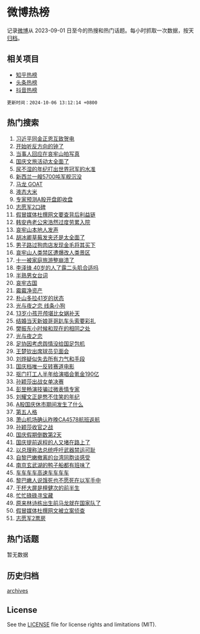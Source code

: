 # 微博热榜

记录[微博](https://www.weibo.com)从 2023-09-01 日至今的热搜和热门话题。每小时抓取一次数据，按天[归档](archives)。

## 相关项目

- [知乎热榜](https://github.com/hotarchive/zhihu)
- [头条热榜](https://github.com/hotarchive/toutiao)
- [抖音热榜](https://github.com/hotarchive/douyin)


`更新时间：2024-10-06 13:12:14 +0800`

## 热门搜索

1. [习近平同金正恩互致贺电](https://m.weibo.cn/search?containerid=100103type%3D1%26t%3D10%26q%3D%23%E4%B9%A0%E8%BF%91%E5%B9%B3%E5%90%8C%E9%87%91%E6%AD%A3%E6%81%A9%E4%BA%92%E8%87%B4%E8%B4%BA%E7%94%B5%23&stream_entry_id=51&isnewpage=1&extparam=seat%3D1%26c_type%3D51%26pos%3D0%26cate%3D10103%26stream_entry_id%3D51%26q%3D%2523%25E4%25B9%25A0%25E8%25BF%2591%25E5%25B9%25B3%25E5%2590%258C%25E9%2587%2591%25E6%25AD%25A3%25E6%2581%25A9%25E4%25BA%2592%25E8%2587%25B4%25E8%25B4%25BA%25E7%2594%25B5%2523%26filter_type%3Drealtimehot%26dgr%3D0%26display_time%3D1728191533%26pre_seqid%3D17281915331910114965959)
1. [开始听反方向的钟了](https://m.weibo.cn/search?containerid=100103type%3D1%26t%3D10%26q%3D%23%E5%BC%80%E5%A7%8B%E5%90%AC%E5%8F%8D%E6%96%B9%E5%90%91%E7%9A%84%E9%92%9F%E4%BA%86%23&stream_entry_id=31&isnewpage=1&extparam=seat%3D1%26c_type%3D31%26lcate%3D5001%26cate%3D5001%26q%3D%2523%25E5%25BC%2580%25E5%25A7%258B%25E5%2590%25AC%25E5%258F%258D%25E6%2596%25B9%25E5%2590%2591%25E7%259A%2584%25E9%2592%259F%25E4%25BA%2586%2523%26dgr%3D0%26realpos%3D1%26stream_entry_id%3D31%26flag%3D1%26band_rank%3D1%26filter_type%3Drealtimehot%26pos%3D0%26display_time%3D1728191533%26pre_seqid%3D17281915331910114965959)
1. [当事人回应在哀牢山拍写真](https://m.weibo.cn/search?containerid=100103type%3D1%26t%3D10%26q%3D%23%E5%BD%93%E4%BA%8B%E4%BA%BA%E5%9B%9E%E5%BA%94%E5%9C%A8%E5%93%80%E7%89%A2%E5%B1%B1%E6%8B%8D%E5%86%99%E7%9C%9F%23&stream_entry_id=31&isnewpage=1&extparam=seat%3D1%26c_type%3D31%26lcate%3D5001%26cate%3D5001%26q%3D%2523%25E5%25BD%2593%25E4%25BA%258B%25E4%25BA%25BA%25E5%259B%259E%25E5%25BA%2594%25E5%259C%25A8%25E5%2593%2580%25E7%2589%25A2%25E5%25B1%25B1%25E6%258B%258D%25E5%2586%2599%25E7%259C%259F%2523%26dgr%3D0%26realpos%3D2%26stream_entry_id%3D31%26flag%3D1%26band_rank%3D2%26filter_type%3Drealtimehot%26pos%3D1%26display_time%3D1728191533%26pre_seqid%3D17281915331910114965959)
1. [国庆文旅活动太全面了](https://m.weibo.cn/search?containerid=100103type%3D1%26t%3D10%26q%3D%23%E5%9B%BD%E5%BA%86%E6%96%87%E6%97%85%E6%B4%BB%E5%8A%A8%E5%A4%AA%E5%85%A8%E9%9D%A2%E4%BA%86%23&stream_entry_id=31&isnewpage=1&extparam=seat%3D1%26c_type%3D31%26lcate%3D5001%26cate%3D5001%26q%3D%2523%25E5%259B%25BD%25E5%25BA%2586%25E6%2596%2587%25E6%2597%2585%25E6%25B4%25BB%25E5%258A%25A8%25E5%25A4%25AA%25E5%2585%25A8%25E9%259D%25A2%25E4%25BA%2586%2523%26dgr%3D0%26realpos%3D3%26stream_entry_id%3D31%26flag%3D1%26band_rank%3D3%26filter_type%3Drealtimehot%26pos%3D2%26display_time%3D1728191533%26pre_seqid%3D17281915331910114965959)
1. [尿不湿的年纪打出世界冠军的水准](https://m.weibo.cn/search?containerid=100103type%3D1%26t%3D10%26q%3D%23%E5%B0%BF%E4%B8%8D%E6%B9%BF%E7%9A%84%E5%B9%B4%E7%BA%AA%E6%89%93%E5%87%BA%E4%B8%96%E7%95%8C%E5%86%A0%E5%86%9B%E7%9A%84%E6%B0%B4%E5%87%86%23&stream_entry_id=31&isnewpage=1&extparam=seat%3D1%26c_type%3D31%26lcate%3D5001%26cate%3D5001%26q%3D%2523%25E5%25B0%25BF%25E4%25B8%258D%25E6%25B9%25BF%25E7%259A%2584%25E5%25B9%25B4%25E7%25BA%25AA%25E6%2589%2593%25E5%2587%25BA%25E4%25B8%2596%25E7%2595%258C%25E5%2586%25A0%25E5%2586%259B%25E7%259A%2584%25E6%25B0%25B4%25E5%2587%2586%2523%26dgr%3D0%26realpos%3D4%26stream_entry_id%3D31%26flag%3D1%26band_rank%3D4%26filter_type%3Drealtimehot%26pos%3D3%26display_time%3D1728191533%26pre_seqid%3D17281915331910114965959)
1. [新西兰一艘5700吨军舰沉没](https://m.weibo.cn/search?containerid=100103type%3D1%26t%3D10%26q%3D%23%E6%96%B0%E8%A5%BF%E5%85%B0%E4%B8%80%E8%89%985700%E5%90%A8%E5%86%9B%E8%88%B0%E6%B2%89%E6%B2%A1%23&stream_entry_id=31&isnewpage=1&extparam=seat%3D1%26c_type%3D31%26lcate%3D5001%26cate%3D5001%26q%3D%2523%25E6%2596%25B0%25E8%25A5%25BF%25E5%2585%25B0%25E4%25B8%2580%25E8%2589%25985700%25E5%2590%25A8%25E5%2586%259B%25E8%2588%25B0%25E6%25B2%2589%25E6%25B2%25A1%2523%26dgr%3D0%26realpos%3D5%26stream_entry_id%3D31%26flag%3D2%26band_rank%3D5%26filter_type%3Drealtimehot%26pos%3D4%26display_time%3D1728191533%26pre_seqid%3D17281915331910114965959)
1. [马龙 GOAT](https://m.weibo.cn/search?containerid=100103type%3D1%26t%3D10%26q%3D%E9%A9%AC%E9%BE%99+GOAT&stream_entry_id=31&isnewpage=1&extparam=seat%3D1%26c_type%3D31%26lcate%3D5001%26cate%3D5001%26q%3D%25E9%25A9%25AC%25E9%25BE%2599%2520GOAT%26dgr%3D0%26realpos%3D6%26stream_entry_id%3D31%26flag%3D1%26band_rank%3D6%26filter_type%3Drealtimehot%26pos%3D5%26display_time%3D1728191533%26pre_seqid%3D17281915331910114965959)
1. [液态大米](https://m.weibo.cn/search?containerid=100103type%3D1%26t%3D10%26q%3D%23%E6%B6%B2%E6%80%81%E5%A4%A7%E7%B1%B3%23&stream_entry_id=31&isnewpage=1&extparam=seat%3D1%26c_type%3D31%26lcate%3D5001%26cate%3D5001%26q%3D%2523%25E6%25B6%25B2%25E6%2580%2581%25E5%25A4%25A7%25E7%25B1%25B3%2523%26dgr%3D0%26realpos%3D7%26stream_entry_id%3D31%26flag%3D2%26band_rank%3D7%26filter_type%3Drealtimehot%26pos%3D6%26display_time%3D1728191533%26pre_seqid%3D17281915331910114965959)
1. [专家预测A股开盘即收盘](https://m.weibo.cn/search?containerid=100103type%3D1%26t%3D10%26q%3D%23%E4%B8%93%E5%AE%B6%E9%A2%84%E6%B5%8BA%E8%82%A1%E5%BC%80%E7%9B%98%E5%8D%B3%E6%94%B6%E7%9B%98%23&stream_entry_id=31&isnewpage=1&extparam=seat%3D1%26c_type%3D31%26lcate%3D5001%26cate%3D5001%26q%3D%2523%25E4%25B8%2593%25E5%25AE%25B6%25E9%25A2%2584%25E6%25B5%258BA%25E8%2582%25A1%25E5%25BC%2580%25E7%259B%2598%25E5%258D%25B3%25E6%2594%25B6%25E7%259B%2598%2523%26dgr%3D0%26realpos%3D8%26stream_entry_id%3D31%26flag%3D0%26band_rank%3D8%26filter_type%3Drealtimehot%26pos%3D7%26display_time%3D1728191533%26pre_seqid%3D17281915331910114965959)
1. [志愿军2口碑](https://m.weibo.cn/search?containerid=100103type%3D1%26t%3D10%26q%3D%E5%BF%97%E6%84%BF%E5%86%9B2%E5%8F%A3%E7%A2%91&stream_entry_id=31&isnewpage=1&extparam=seat%3D1%26c_type%3D31%26lcate%3D5001%26cate%3D5001%26q%3D%25E5%25BF%2597%25E6%2584%25BF%25E5%2586%259B2%25E5%258F%25A3%25E7%25A2%2591%26dgr%3D0%26realpos%3D9%26stream_entry_id%3D31%26flag%3D1%26band_rank%3D9%26filter_type%3Drealtimehot%26pos%3D8%26display_time%3D1728191533%26pre_seqid%3D17281915331910114965959)
1. [假冒媒体杜撰网文要查背后利益链](https://m.weibo.cn/search?containerid=100103type%3D1%26t%3D10%26q%3D%23%E5%81%87%E5%86%92%E5%AA%92%E4%BD%93%E6%9D%9C%E6%92%B0%E7%BD%91%E6%96%87%E8%A6%81%E6%9F%A5%E8%83%8C%E5%90%8E%E5%88%A9%E7%9B%8A%E9%93%BE%23&stream_entry_id=31&isnewpage=1&extparam=seat%3D1%26c_type%3D31%26lcate%3D5001%26cate%3D5001%26q%3D%2523%25E5%2581%2587%25E5%2586%2592%25E5%25AA%2592%25E4%25BD%2593%25E6%259D%259C%25E6%2592%25B0%25E7%25BD%2591%25E6%2596%2587%25E8%25A6%2581%25E6%259F%25A5%25E8%2583%258C%25E5%2590%258E%25E5%2588%25A9%25E7%259B%258A%25E9%2593%25BE%2523%26dgr%3D0%26realpos%3D10%26stream_entry_id%3D31%26flag%3D1%26band_rank%3D10%26filter_type%3Drealtimehot%26pos%3D9%26display_time%3D1728191533%26pre_seqid%3D17281915331910114965959)
1. [韩安冉老公宋浩然过度劳累入院](https://m.weibo.cn/search?containerid=100103type%3D1%26t%3D10%26q%3D%23%E9%9F%A9%E5%AE%89%E5%86%89%E8%80%81%E5%85%AC%E5%AE%8B%E6%B5%A9%E7%84%B6%E8%BF%87%E5%BA%A6%E5%8A%B3%E7%B4%AF%E5%85%A5%E9%99%A2%23&stream_entry_id=31&isnewpage=1&extparam=seat%3D1%26c_type%3D31%26lcate%3D5001%26cate%3D5001%26q%3D%2523%25E9%259F%25A9%25E5%25AE%2589%25E5%2586%2589%25E8%2580%2581%25E5%2585%25AC%25E5%25AE%258B%25E6%25B5%25A9%25E7%2584%25B6%25E8%25BF%2587%25E5%25BA%25A6%25E5%258A%25B3%25E7%25B4%25AF%25E5%2585%25A5%25E9%2599%25A2%2523%26dgr%3D0%26realpos%3D11%26stream_entry_id%3D31%26flag%3D1%26band_rank%3D11%26filter_type%3Drealtimehot%26pos%3D10%26display_time%3D1728191533%26pre_seqid%3D17281915331910114965959)
1. [哀牢山本地人发声](https://m.weibo.cn/search?containerid=100103type%3D1%26t%3D10%26q%3D%23%E5%93%80%E7%89%A2%E5%B1%B1%E6%9C%AC%E5%9C%B0%E4%BA%BA%E5%8F%91%E5%A3%B0%23&stream_entry_id=31&isnewpage=1&extparam=seat%3D1%26c_type%3D31%26lcate%3D5001%26cate%3D5001%26q%3D%2523%25E5%2593%2580%25E7%2589%25A2%25E5%25B1%25B1%25E6%259C%25AC%25E5%259C%25B0%25E4%25BA%25BA%25E5%258F%2591%25E5%25A3%25B0%2523%26dgr%3D0%26realpos%3D12%26stream_entry_id%3D31%26flag%3D2%26band_rank%3D12%26filter_type%3Drealtimehot%26pos%3D11%26display_time%3D1728191533%26pre_seqid%3D17281915331910114965959)
1. [胡冰卿草莓发夹还是太全面了](https://m.weibo.cn/search?containerid=100103type%3D1%26t%3D10%26q%3D%E8%83%A1%E5%86%B0%E5%8D%BF%E8%8D%89%E8%8E%93%E5%8F%91%E5%A4%B9%E8%BF%98%E6%98%AF%E5%A4%AA%E5%85%A8%E9%9D%A2%E4%BA%86&stream_entry_id=31&isnewpage=1&extparam=seat%3D1%26c_type%3D31%26lcate%3D5001%26cate%3D5001%26q%3D%25E8%2583%25A1%25E5%2586%25B0%25E5%258D%25BF%25E8%258D%2589%25E8%258E%2593%25E5%258F%2591%25E5%25A4%25B9%25E8%25BF%2598%25E6%2598%25AF%25E5%25A4%25AA%25E5%2585%25A8%25E9%259D%25A2%25E4%25BA%2586%26dgr%3D0%26realpos%3D13%26stream_entry_id%3D31%26flag%3D1%26band_rank%3D13%26filter_type%3Drealtimehot%26pos%3D12%26display_time%3D1728191533%26pre_seqid%3D17281915331910114965959)
1. [男子路过狗肉店发现金毛将其买下](https://m.weibo.cn/search?containerid=100103type%3D1%26t%3D10%26q%3D%23%E7%94%B7%E5%AD%90%E8%B7%AF%E8%BF%87%E7%8B%97%E8%82%89%E5%BA%97%E5%8F%91%E7%8E%B0%E9%87%91%E6%AF%9B%E5%B0%86%E5%85%B6%E4%B9%B0%E4%B8%8B%23&stream_entry_id=31&isnewpage=1&extparam=seat%3D1%26c_type%3D31%26lcate%3D5001%26cate%3D5001%26q%3D%2523%25E7%2594%25B7%25E5%25AD%2590%25E8%25B7%25AF%25E8%25BF%2587%25E7%258B%2597%25E8%2582%2589%25E5%25BA%2597%25E5%258F%2591%25E7%258E%25B0%25E9%2587%2591%25E6%25AF%259B%25E5%25B0%2586%25E5%2585%25B6%25E4%25B9%25B0%25E4%25B8%258B%2523%26dgr%3D0%26realpos%3D14%26stream_entry_id%3D31%26flag%3D2%26band_rank%3D14%26filter_type%3Drealtimehot%26pos%3D13%26display_time%3D1728191533%26pre_seqid%3D17281915331910114965959)
1. [哀牢山人类禁区遭爆改人类景区](https://m.weibo.cn/search?containerid=100103type%3D1%26t%3D10%26q%3D%23%E5%93%80%E7%89%A2%E5%B1%B1%E4%BA%BA%E7%B1%BB%E7%A6%81%E5%8C%BA%E9%81%AD%E7%88%86%E6%94%B9%E4%BA%BA%E7%B1%BB%E6%99%AF%E5%8C%BA%23&stream_entry_id=31&isnewpage=1&extparam=seat%3D1%26c_type%3D31%26lcate%3D5001%26cate%3D5001%26q%3D%2523%25E5%2593%2580%25E7%2589%25A2%25E5%25B1%25B1%25E4%25BA%25BA%25E7%25B1%25BB%25E7%25A6%2581%25E5%258C%25BA%25E9%2581%25AD%25E7%2588%2586%25E6%2594%25B9%25E4%25BA%25BA%25E7%25B1%25BB%25E6%2599%25AF%25E5%258C%25BA%2523%26dgr%3D0%26realpos%3D15%26stream_entry_id%3D31%26flag%3D2%26band_rank%3D15%26filter_type%3Drealtimehot%26pos%3D14%26display_time%3D1728191533%26pre_seqid%3D17281915331910114965959)
1. [十一被家庭旅游整崩溃了](https://m.weibo.cn/search?containerid=100103type%3D1%26t%3D10%26q%3D%E5%8D%81%E4%B8%80%E8%A2%AB%E5%AE%B6%E5%BA%AD%E6%97%85%E6%B8%B8%E6%95%B4%E5%B4%A9%E6%BA%83%E4%BA%86&stream_entry_id=31&isnewpage=1&extparam=seat%3D1%26c_type%3D31%26lcate%3D5001%26cate%3D5001%26q%3D%25E5%258D%2581%25E4%25B8%2580%25E8%25A2%25AB%25E5%25AE%25B6%25E5%25BA%25AD%25E6%2597%2585%25E6%25B8%25B8%25E6%2595%25B4%25E5%25B4%25A9%25E6%25BA%2583%25E4%25BA%2586%26dgr%3D0%26realpos%3D16%26stream_entry_id%3D31%26flag%3D2%26band_rank%3D16%26filter_type%3Drealtimehot%26pos%3D15%26display_time%3D1728191533%26pre_seqid%3D17281915331910114965959)
1. [李泽锋 40岁的人了露二头肌合适吗](https://m.weibo.cn/search?containerid=100103type%3D1%26t%3D10%26q%3D%E6%9D%8E%E6%B3%BD%E9%94%8B+40%E5%B2%81%E7%9A%84%E4%BA%BA%E4%BA%86%E9%9C%B2%E4%BA%8C%E5%A4%B4%E8%82%8C%E5%90%88%E9%80%82%E5%90%97&stream_entry_id=31&isnewpage=1&extparam=seat%3D1%26c_type%3D31%26lcate%3D5001%26cate%3D5001%26q%3D%25E6%259D%258E%25E6%25B3%25BD%25E9%2594%258B%252040%25E5%25B2%2581%25E7%259A%2584%25E4%25BA%25BA%25E4%25BA%2586%25E9%259C%25B2%25E4%25BA%258C%25E5%25A4%25B4%25E8%2582%258C%25E5%2590%2588%25E9%2580%2582%25E5%2590%2597%26dgr%3D0%26realpos%3D17%26stream_entry_id%3D31%26flag%3D1%26band_rank%3D17%26filter_type%3Drealtimehot%26pos%3D16%26display_time%3D1728191533%26pre_seqid%3D17281915331910114965959)
1. [半熟男女台词](https://m.weibo.cn/search?containerid=100103type%3D1%26t%3D10%26q%3D%E5%8D%8A%E7%86%9F%E7%94%B7%E5%A5%B3%E5%8F%B0%E8%AF%8D&stream_entry_id=31&isnewpage=1&extparam=seat%3D1%26c_type%3D31%26lcate%3D5001%26cate%3D5001%26q%3D%25E5%258D%258A%25E7%2586%259F%25E7%2594%25B7%25E5%25A5%25B3%25E5%258F%25B0%25E8%25AF%258D%26dgr%3D0%26realpos%3D18%26stream_entry_id%3D31%26flag%3D1%26band_rank%3D18%26filter_type%3Drealtimehot%26pos%3D17%26display_time%3D1728191533%26pre_seqid%3D17281915331910114965959)
1. [哀牢古国](https://m.weibo.cn/search?containerid=100103type%3D1%26t%3D10%26q%3D%E5%93%80%E7%89%A2%E5%8F%A4%E5%9B%BD&stream_entry_id=31&isnewpage=1&extparam=seat%3D1%26c_type%3D31%26lcate%3D5001%26cate%3D5001%26q%3D%25E5%2593%2580%25E7%2589%25A2%25E5%258F%25A4%25E5%259B%25BD%26dgr%3D0%26realpos%3D19%26stream_entry_id%3D31%26flag%3D2%26band_rank%3D19%26filter_type%3Drealtimehot%26pos%3D18%26display_time%3D1728191533%26pre_seqid%3D17281915331910114965959)
1. [霉霉净资产](https://m.weibo.cn/search?containerid=100103type%3D1%26t%3D10%26q%3D%23%E9%9C%89%E9%9C%89%E5%87%80%E8%B5%84%E4%BA%A7%23&stream_entry_id=31&isnewpage=1&extparam=seat%3D1%26c_type%3D31%26lcate%3D5001%26cate%3D5001%26q%3D%2523%25E9%259C%2589%25E9%259C%2589%25E5%2587%2580%25E8%25B5%2584%25E4%25BA%25A7%2523%26dgr%3D0%26realpos%3D20%26stream_entry_id%3D31%26flag%3D1%26band_rank%3D20%26filter_type%3Drealtimehot%26pos%3D19%26display_time%3D1728191533%26pre_seqid%3D17281915331910114965959)
1. [朴山多拉41岁的状态](https://m.weibo.cn/search?containerid=100103type%3D1%26t%3D10%26q%3D%23%E6%9C%B4%E5%B1%B1%E5%A4%9A%E6%8B%8941%E5%B2%81%E7%9A%84%E7%8A%B6%E6%80%81%23&stream_entry_id=31&isnewpage=1&extparam=seat%3D1%26c_type%3D31%26lcate%3D5001%26cate%3D5001%26q%3D%2523%25E6%259C%25B4%25E5%25B1%25B1%25E5%25A4%259A%25E6%258B%258941%25E5%25B2%2581%25E7%259A%2584%25E7%258A%25B6%25E6%2580%2581%2523%26dgr%3D0%26realpos%3D21%26stream_entry_id%3D31%26flag%3D1%26band_rank%3D21%26filter_type%3Drealtimehot%26pos%3D20%26display_time%3D1728191533%26pre_seqid%3D17281915331910114965959)
1. [光与夜之恋 线条小狗](https://m.weibo.cn/search?containerid=100103type%3D1%26t%3D10%26q%3D%E5%85%89%E4%B8%8E%E5%A4%9C%E4%B9%8B%E6%81%8B+%E7%BA%BF%E6%9D%A1%E5%B0%8F%E7%8B%97&stream_entry_id=31&isnewpage=1&extparam=seat%3D1%26c_type%3D31%26lcate%3D5001%26cate%3D5001%26q%3D%25E5%2585%2589%25E4%25B8%258E%25E5%25A4%259C%25E4%25B9%258B%25E6%2581%258B%2520%25E7%25BA%25BF%25E6%259D%25A1%25E5%25B0%258F%25E7%258B%2597%26dgr%3D0%26realpos%3D22%26stream_entry_id%3D31%26flag%3D1%26band_rank%3D22%26filter_type%3Drealtimehot%26pos%3D21%26display_time%3D1728191533%26pre_seqid%3D17281915331910114965959)
1. [13岁小孩开颅堪比女娲补天](https://m.weibo.cn/search?containerid=100103type%3D1%26t%3D10%26q%3D%2313%E5%B2%81%E5%B0%8F%E5%AD%A9%E5%BC%80%E9%A2%85%E5%A0%AA%E6%AF%94%E5%A5%B3%E5%A8%B2%E8%A1%A5%E5%A4%A9%23&stream_entry_id=31&isnewpage=1&extparam=seat%3D1%26c_type%3D31%26lcate%3D5001%26cate%3D5001%26q%3D%252313%25E5%25B2%2581%25E5%25B0%258F%25E5%25AD%25A9%25E5%25BC%2580%25E9%25A2%2585%25E5%25A0%25AA%25E6%25AF%2594%25E5%25A5%25B3%25E5%25A8%25B2%25E8%25A1%25A5%25E5%25A4%25A9%2523%26dgr%3D0%26realpos%3D23%26stream_entry_id%3D31%26flag%3D1%26band_rank%3D23%26filter_type%3Drealtimehot%26pos%3D22%26display_time%3D1728191533%26pre_seqid%3D17281915331910114965959)
1. [结婚当天新娘哥哥趴车头索要彩礼](https://m.weibo.cn/search?containerid=100103type%3D1%26t%3D10%26q%3D%23%E7%BB%93%E5%A9%9A%E5%BD%93%E5%A4%A9%E6%96%B0%E5%A8%98%E5%93%A5%E5%93%A5%E8%B6%B4%E8%BD%A6%E5%A4%B4%E7%B4%A2%E8%A6%81%E5%BD%A9%E7%A4%BC%23&stream_entry_id=31&isnewpage=1&extparam=seat%3D1%26c_type%3D31%26lcate%3D5001%26cate%3D5001%26q%3D%2523%25E7%25BB%2593%25E5%25A9%259A%25E5%25BD%2593%25E5%25A4%25A9%25E6%2596%25B0%25E5%25A8%2598%25E5%2593%25A5%25E5%2593%25A5%25E8%25B6%25B4%25E8%25BD%25A6%25E5%25A4%25B4%25E7%25B4%25A2%25E8%25A6%2581%25E5%25BD%25A9%25E7%25A4%25BC%2523%26dgr%3D0%26realpos%3D24%26stream_entry_id%3D31%26flag%3D0%26band_rank%3D24%26filter_type%3Drealtimehot%26pos%3D23%26display_time%3D1728191533%26pre_seqid%3D17281915331910114965959)
1. [樊振东小时候和现在的相同之处](https://m.weibo.cn/search?containerid=100103type%3D1%26t%3D10%26q%3D%23%E6%A8%8A%E6%8C%AF%E4%B8%9C%E5%B0%8F%E6%97%B6%E5%80%99%E5%92%8C%E7%8E%B0%E5%9C%A8%E7%9A%84%E7%9B%B8%E5%90%8C%E4%B9%8B%E5%A4%84%23&stream_entry_id=31&isnewpage=1&extparam=seat%3D1%26c_type%3D31%26lcate%3D5001%26cate%3D5001%26q%3D%2523%25E6%25A8%258A%25E6%258C%25AF%25E4%25B8%259C%25E5%25B0%258F%25E6%2597%25B6%25E5%2580%2599%25E5%2592%258C%25E7%258E%25B0%25E5%259C%25A8%25E7%259A%2584%25E7%259B%25B8%25E5%2590%258C%25E4%25B9%258B%25E5%25A4%2584%2523%26dgr%3D0%26realpos%3D25%26stream_entry_id%3D31%26flag%3D1%26band_rank%3D25%26filter_type%3Drealtimehot%26pos%3D24%26display_time%3D1728191533%26pre_seqid%3D17281915331910114965959)
1. [光与夜之恋](https://m.weibo.cn/search?containerid=100103type%3D1%26t%3D10%26q%3D%E5%85%89%E4%B8%8E%E5%A4%9C%E4%B9%8B%E6%81%8B&stream_entry_id=31&isnewpage=1&extparam=seat%3D1%26c_type%3D31%26lcate%3D5001%26cate%3D5001%26q%3D%25E5%2585%2589%25E4%25B8%258E%25E5%25A4%259C%25E4%25B9%258B%25E6%2581%258B%26dgr%3D0%26realpos%3D26%26stream_entry_id%3D31%26flag%3D1%26band_rank%3D26%26filter_type%3Drealtimehot%26pos%3D25%26display_time%3D1728191533%26pre_seqid%3D17281915331910114965959)
1. [足协因考虑舆情没给国足包机](https://m.weibo.cn/search?containerid=100103type%3D1%26t%3D10%26q%3D%23%E8%B6%B3%E5%8D%8F%E5%9B%A0%E8%80%83%E8%99%91%E8%88%86%E6%83%85%E6%B2%A1%E7%BB%99%E5%9B%BD%E8%B6%B3%E5%8C%85%E6%9C%BA%23&stream_entry_id=31&isnewpage=1&extparam=seat%3D1%26c_type%3D31%26lcate%3D5001%26cate%3D5001%26q%3D%2523%25E8%25B6%25B3%25E5%258D%258F%25E5%259B%25A0%25E8%2580%2583%25E8%2599%2591%25E8%2588%2586%25E6%2583%2585%25E6%25B2%25A1%25E7%25BB%2599%25E5%259B%25BD%25E8%25B6%25B3%25E5%258C%2585%25E6%259C%25BA%2523%26dgr%3D0%26realpos%3D27%26stream_entry_id%3D31%26flag%3D1%26band_rank%3D27%26filter_type%3Drealtimehot%26pos%3D26%26display_time%3D1728191533%26pre_seqid%3D17281915331910114965959)
1. [王楚钦出席球员见面会](https://m.weibo.cn/search?containerid=100103type%3D1%26t%3D10%26q%3D%23%E7%8E%8B%E6%A5%9A%E9%92%A6%E5%87%BA%E5%B8%AD%E7%90%83%E5%91%98%E8%A7%81%E9%9D%A2%E4%BC%9A%23&stream_entry_id=31&isnewpage=1&extparam=seat%3D1%26c_type%3D31%26lcate%3D5001%26cate%3D5001%26q%3D%2523%25E7%258E%258B%25E6%25A5%259A%25E9%2592%25A6%25E5%2587%25BA%25E5%25B8%25AD%25E7%2590%2583%25E5%2591%2598%25E8%25A7%2581%25E9%259D%25A2%25E4%25BC%259A%2523%26dgr%3D0%26realpos%3D28%26stream_entry_id%3D31%26flag%3D1%26band_rank%3D28%26filter_type%3Drealtimehot%26pos%3D27%26display_time%3D1728191533%26pre_seqid%3D17281915331910114965959)
1. [刘烨疑似失去所有力气和手段](https://m.weibo.cn/search?containerid=100103type%3D1%26t%3D10%26q%3D%E5%88%98%E7%83%A8%E7%96%91%E4%BC%BC%E5%A4%B1%E5%8E%BB%E6%89%80%E6%9C%89%E5%8A%9B%E6%B0%94%E5%92%8C%E6%89%8B%E6%AE%B5&stream_entry_id=31&isnewpage=1&extparam=seat%3D1%26c_type%3D31%26lcate%3D5001%26cate%3D5001%26q%3D%25E5%2588%2598%25E7%2583%25A8%25E7%2596%2591%25E4%25BC%25BC%25E5%25A4%25B1%25E5%258E%25BB%25E6%2589%2580%25E6%259C%2589%25E5%258A%259B%25E6%25B0%2594%25E5%2592%258C%25E6%2589%258B%25E6%25AE%25B5%26dgr%3D0%26realpos%3D29%26stream_entry_id%3D31%26flag%3D0%26band_rank%3D29%26filter_type%3Drealtimehot%26pos%3D28%26display_time%3D1728191533%26pre_seqid%3D17281915331910114965959)
1. [国庆档唯一反转赛道电影](https://m.weibo.cn/search?containerid=100103type%3D1%26t%3D10%26q%3D%E5%9B%BD%E5%BA%86%E6%A1%A3%E5%94%AF%E4%B8%80%E5%8F%8D%E8%BD%AC%E8%B5%9B%E9%81%93%E7%94%B5%E5%BD%B1&stream_entry_id=31&isnewpage=1&extparam=seat%3D1%26c_type%3D31%26lcate%3D5001%26cate%3D5001%26q%3D%25E5%259B%25BD%25E5%25BA%2586%25E6%25A1%25A3%25E5%2594%25AF%25E4%25B8%2580%25E5%258F%258D%25E8%25BD%25AC%25E8%25B5%259B%25E9%2581%2593%25E7%2594%25B5%25E5%25BD%25B1%26dgr%3D0%26realpos%3D30%26stream_entry_id%3D31%26flag%3D0%26band_rank%3D30%26filter_type%3Drealtimehot%26pos%3D29%26display_time%3D1728191533%26pre_seqid%3D17281915331910114965959)
1. [抠门打工人半年给演唱会氪金190亿](https://m.weibo.cn/search?containerid=100103type%3D1%26t%3D10%26q%3D%23%E6%8A%A0%E9%97%A8%E6%89%93%E5%B7%A5%E4%BA%BA%E5%8D%8A%E5%B9%B4%E7%BB%99%E6%BC%94%E5%94%B1%E4%BC%9A%E6%B0%AA%E9%87%91190%E4%BA%BF%23&stream_entry_id=31&isnewpage=1&extparam=seat%3D1%26c_type%3D31%26lcate%3D5001%26cate%3D5001%26q%3D%2523%25E6%258A%25A0%25E9%2597%25A8%25E6%2589%2593%25E5%25B7%25A5%25E4%25BA%25BA%25E5%258D%258A%25E5%25B9%25B4%25E7%25BB%2599%25E6%25BC%2594%25E5%2594%25B1%25E4%25BC%259A%25E6%25B0%25AA%25E9%2587%2591190%25E4%25BA%25BF%2523%26dgr%3D0%26realpos%3D31%26stream_entry_id%3D31%26flag%3D1%26band_rank%3D31%26filter_type%3Drealtimehot%26pos%3D30%26display_time%3D1728191533%26pre_seqid%3D17281915331910114965959)
1. [孙颖莎出战女单决赛](https://m.weibo.cn/search?containerid=100103type%3D1%26t%3D10%26q%3D%23%E5%AD%99%E9%A2%96%E8%8E%8E%E5%87%BA%E6%88%98%E5%A5%B3%E5%8D%95%E5%86%B3%E8%B5%9B%23&stream_entry_id=31&isnewpage=1&extparam=seat%3D1%26c_type%3D31%26lcate%3D5001%26cate%3D5001%26q%3D%2523%25E5%25AD%2599%25E9%25A2%2596%25E8%258E%258E%25E5%2587%25BA%25E6%2588%2598%25E5%25A5%25B3%25E5%258D%2595%25E5%2586%25B3%25E8%25B5%259B%2523%26dgr%3D0%26realpos%3D32%26stream_entry_id%3D31%26flag%3D0%26band_rank%3D32%26filter_type%3Drealtimehot%26pos%3D31%26display_time%3D1728191533%26pre_seqid%3D17281915331910114965959)
1. [彭昱畅演技骗过微表情专家](https://m.weibo.cn/search?containerid=100103type%3D1%26t%3D10%26q%3D%E5%BD%AD%E6%98%B1%E7%95%85%E6%BC%94%E6%8A%80%E9%AA%97%E8%BF%87%E5%BE%AE%E8%A1%A8%E6%83%85%E4%B8%93%E5%AE%B6&stream_entry_id=31&isnewpage=1&extparam=seat%3D1%26c_type%3D31%26lcate%3D5001%26cate%3D5001%26q%3D%25E5%25BD%25AD%25E6%2598%25B1%25E7%2595%2585%25E6%25BC%2594%25E6%258A%2580%25E9%25AA%2597%25E8%25BF%2587%25E5%25BE%25AE%25E8%25A1%25A8%25E6%2583%2585%25E4%25B8%2593%25E5%25AE%25B6%26dgr%3D0%26realpos%3D33%26stream_entry_id%3D31%26flag%3D1%26band_rank%3D33%26filter_type%3Drealtimehot%26pos%3D32%26display_time%3D1728191533%26pre_seqid%3D17281915331910114965959)
1. [刘耀文正是憋不住笑的年纪](https://m.weibo.cn/search?containerid=100103type%3D1%26t%3D10%26q%3D%E5%88%98%E8%80%80%E6%96%87%E6%AD%A3%E6%98%AF%E6%86%8B%E4%B8%8D%E4%BD%8F%E7%AC%91%E7%9A%84%E5%B9%B4%E7%BA%AA&stream_entry_id=31&isnewpage=1&extparam=seat%3D1%26c_type%3D31%26lcate%3D5001%26cate%3D5001%26q%3D%25E5%2588%2598%25E8%2580%2580%25E6%2596%2587%25E6%25AD%25A3%25E6%2598%25AF%25E6%2586%258B%25E4%25B8%258D%25E4%25BD%258F%25E7%25AC%2591%25E7%259A%2584%25E5%25B9%25B4%25E7%25BA%25AA%26dgr%3D0%26realpos%3D34%26stream_entry_id%3D31%26flag%3D1%26band_rank%3D34%26filter_type%3Drealtimehot%26pos%3D33%26display_time%3D1728191533%26pre_seqid%3D17281915331910114965959)
1. [A股国庆休市期间发生了什么](https://m.weibo.cn/search?containerid=100103type%3D1%26t%3D10%26q%3D%23A%E8%82%A1%E5%9B%BD%E5%BA%86%E4%BC%91%E5%B8%82%E6%9C%9F%E9%97%B4%E5%8F%91%E7%94%9F%E4%BA%86%E4%BB%80%E4%B9%88%23&stream_entry_id=31&isnewpage=1&extparam=seat%3D1%26c_type%3D31%26lcate%3D5001%26cate%3D5001%26q%3D%2523A%25E8%2582%25A1%25E5%259B%25BD%25E5%25BA%2586%25E4%25BC%2591%25E5%25B8%2582%25E6%259C%259F%25E9%2597%25B4%25E5%258F%2591%25E7%2594%259F%25E4%25BA%2586%25E4%25BB%2580%25E4%25B9%2588%2523%26dgr%3D0%26realpos%3D35%26stream_entry_id%3D31%26flag%3D1%26band_rank%3D35%26filter_type%3Drealtimehot%26pos%3D34%26display_time%3D1728191533%26pre_seqid%3D17281915331910114965959)
1. [第五人格](https://m.weibo.cn/search?containerid=100103type%3D1%26t%3D10%26q%3D%E7%AC%AC%E4%BA%94%E4%BA%BA%E6%A0%BC&stream_entry_id=31&isnewpage=1&extparam=seat%3D1%26c_type%3D31%26lcate%3D5001%26cate%3D5001%26q%3D%25E7%25AC%25AC%25E4%25BA%2594%25E4%25BA%25BA%25E6%25A0%25BC%26dgr%3D0%26realpos%3D36%26stream_entry_id%3D31%26flag%3D0%26band_rank%3D36%26filter_type%3Drealtimehot%26pos%3D35%26display_time%3D1728191533%26pre_seqid%3D17281915331910114965959)
1. [萧山机场确认昨晚CA4578航班返航](https://m.weibo.cn/search?containerid=100103type%3D1%26t%3D10%26q%3D%23%E8%90%A7%E5%B1%B1%E6%9C%BA%E5%9C%BA%E7%A1%AE%E8%AE%A4%E6%98%A8%E6%99%9ACA4578%E8%88%AA%E7%8F%AD%E8%BF%94%E8%88%AA%23&stream_entry_id=31&isnewpage=1&extparam=seat%3D1%26c_type%3D31%26lcate%3D5001%26cate%3D5001%26q%3D%2523%25E8%2590%25A7%25E5%25B1%25B1%25E6%259C%25BA%25E5%259C%25BA%25E7%25A1%25AE%25E8%25AE%25A4%25E6%2598%25A8%25E6%2599%259ACA4578%25E8%2588%25AA%25E7%258F%25AD%25E8%25BF%2594%25E8%2588%25AA%2523%26dgr%3D0%26realpos%3D37%26stream_entry_id%3D31%26flag%3D0%26band_rank%3D37%26filter_type%3Drealtimehot%26pos%3D36%26display_time%3D1728191533%26pre_seqid%3D17281915331910114965959)
1. [孙颖莎收官之战](https://m.weibo.cn/search?containerid=100103type%3D1%26t%3D10%26q%3D%23%E5%AD%99%E9%A2%96%E8%8E%8E%E6%94%B6%E5%AE%98%E4%B9%8B%E6%88%98%23&stream_entry_id=31&isnewpage=1&extparam=seat%3D1%26c_type%3D31%26lcate%3D5001%26cate%3D5001%26q%3D%2523%25E5%25AD%2599%25E9%25A2%2596%25E8%258E%258E%25E6%2594%25B6%25E5%25AE%2598%25E4%25B9%258B%25E6%2588%2598%2523%26dgr%3D0%26realpos%3D38%26stream_entry_id%3D31%26flag%3D1%26band_rank%3D38%26filter_type%3Drealtimehot%26pos%3D37%26display_time%3D1728191533%26pre_seqid%3D17281915331910114965959)
1. [国庆假期倒数第2天](https://m.weibo.cn/search?containerid=100103type%3D1%26t%3D10%26q%3D%23%E5%9B%BD%E5%BA%86%E5%81%87%E6%9C%9F%E5%80%92%E6%95%B0%E7%AC%AC2%E5%A4%A9%23&stream_entry_id=31&isnewpage=1&extparam=seat%3D1%26c_type%3D31%26lcate%3D5001%26cate%3D5001%26q%3D%2523%25E5%259B%25BD%25E5%25BA%2586%25E5%2581%2587%25E6%259C%259F%25E5%2580%2592%25E6%2595%25B0%25E7%25AC%25AC2%25E5%25A4%25A9%2523%26dgr%3D0%26realpos%3D39%26stream_entry_id%3D31%26flag%3D0%26band_rank%3D39%26filter_type%3Drealtimehot%26pos%3D38%26display_time%3D1728191533%26pre_seqid%3D17281915331910114965959)
1. [国庆提前返程的人又堵在路上了](https://m.weibo.cn/search?containerid=100103type%3D1%26t%3D10%26q%3D%23%E5%9B%BD%E5%BA%86%E6%8F%90%E5%89%8D%E8%BF%94%E7%A8%8B%E7%9A%84%E4%BA%BA%E5%8F%88%E5%A0%B5%E5%9C%A8%E8%B7%AF%E4%B8%8A%E4%BA%86%23&stream_entry_id=31&isnewpage=1&extparam=seat%3D1%26c_type%3D31%26lcate%3D5001%26cate%3D5001%26q%3D%2523%25E5%259B%25BD%25E5%25BA%2586%25E6%258F%2590%25E5%2589%258D%25E8%25BF%2594%25E7%25A8%258B%25E7%259A%2584%25E4%25BA%25BA%25E5%258F%2588%25E5%25A0%25B5%25E5%259C%25A8%25E8%25B7%25AF%25E4%25B8%258A%25E4%25BA%2586%2523%26dgr%3D0%26realpos%3D40%26stream_entry_id%3D31%26flag%3D1%26band_rank%3D40%26filter_type%3Drealtimehot%26pos%3D39%26display_time%3D1728191533%26pre_seqid%3D17281915331910114965959)
1. [以总理称法总统呼吁武器禁运可耻](https://m.weibo.cn/search?containerid=100103type%3D1%26t%3D10%26q%3D%23%E4%BB%A5%E6%80%BB%E7%90%86%E7%A7%B0%E6%B3%95%E6%80%BB%E7%BB%9F%E5%91%BC%E5%90%81%E6%AD%A6%E5%99%A8%E7%A6%81%E8%BF%90%E5%8F%AF%E8%80%BB%23&stream_entry_id=31&isnewpage=1&extparam=seat%3D1%26c_type%3D31%26lcate%3D5001%26cate%3D5001%26q%3D%2523%25E4%25BB%25A5%25E6%2580%25BB%25E7%2590%2586%25E7%25A7%25B0%25E6%25B3%2595%25E6%2580%25BB%25E7%25BB%259F%25E5%2591%25BC%25E5%2590%2581%25E6%25AD%25A6%25E5%2599%25A8%25E7%25A6%2581%25E8%25BF%2590%25E5%258F%25AF%25E8%2580%25BB%2523%26dgr%3D0%26realpos%3D41%26stream_entry_id%3D31%26flag%3D0%26band_rank%3D41%26filter_type%3Drealtimehot%26pos%3D40%26display_time%3D1728191533%26pre_seqid%3D17281915331910114965959)
1. [自黎巴嫩撤离的台湾同胞谈感受](https://m.weibo.cn/search?containerid=100103type%3D1%26t%3D10%26q%3D%23%E8%87%AA%E9%BB%8E%E5%B7%B4%E5%AB%A9%E6%92%A4%E7%A6%BB%E7%9A%84%E5%8F%B0%E6%B9%BE%E5%90%8C%E8%83%9E%E8%B0%88%E6%84%9F%E5%8F%97%23&stream_entry_id=31&isnewpage=1&extparam=seat%3D1%26c_type%3D31%26lcate%3D5001%26cate%3D5001%26q%3D%2523%25E8%2587%25AA%25E9%25BB%258E%25E5%25B7%25B4%25E5%25AB%25A9%25E6%2592%25A4%25E7%25A6%25BB%25E7%259A%2584%25E5%258F%25B0%25E6%25B9%25BE%25E5%2590%258C%25E8%2583%259E%25E8%25B0%2588%25E6%2584%259F%25E5%258F%2597%2523%26dgr%3D0%26realpos%3D42%26stream_entry_id%3D31%26flag%3D1%26band_rank%3D42%26filter_type%3Drealtimehot%26pos%3D41%26display_time%3D1728191533%26pre_seqid%3D17281915331910114965959)
1. [南京玄武湖的鸭子船都有班味了](https://m.weibo.cn/search?containerid=100103type%3D1%26t%3D10%26q%3D%23%E5%8D%97%E4%BA%AC%E7%8E%84%E6%AD%A6%E6%B9%96%E7%9A%84%E9%B8%AD%E5%AD%90%E8%88%B9%E9%83%BD%E6%9C%89%E7%8F%AD%E5%91%B3%E4%BA%86%23&stream_entry_id=31&isnewpage=1&extparam=seat%3D1%26c_type%3D31%26lcate%3D5001%26cate%3D5001%26q%3D%2523%25E5%258D%2597%25E4%25BA%25AC%25E7%258E%2584%25E6%25AD%25A6%25E6%25B9%2596%25E7%259A%2584%25E9%25B8%25AD%25E5%25AD%2590%25E8%2588%25B9%25E9%2583%25BD%25E6%259C%2589%25E7%258F%25AD%25E5%2591%25B3%25E4%25BA%2586%2523%26dgr%3D0%26realpos%3D43%26stream_entry_id%3D31%26flag%3D1%26band_rank%3D43%26filter_type%3Drealtimehot%26pos%3D42%26display_time%3D1728191533%26pre_seqid%3D17281915331910114965959)
1. [车车车车高速车车车车](https://m.weibo.cn/search?containerid=100103type%3D1%26t%3D10%26q%3D%23%E8%BD%A6%E8%BD%A6%E8%BD%A6%E8%BD%A6%E9%AB%98%E9%80%9F%E8%BD%A6%E8%BD%A6%E8%BD%A6%E8%BD%A6%23&stream_entry_id=31&isnewpage=1&extparam=seat%3D1%26c_type%3D31%26lcate%3D5001%26cate%3D5001%26q%3D%2523%25E8%25BD%25A6%25E8%25BD%25A6%25E8%25BD%25A6%25E8%25BD%25A6%25E9%25AB%2598%25E9%2580%259F%25E8%25BD%25A6%25E8%25BD%25A6%25E8%25BD%25A6%25E8%25BD%25A6%2523%26dgr%3D0%26realpos%3D44%26stream_entry_id%3D31%26flag%3D1%26band_rank%3D44%26filter_type%3Drealtimehot%26pos%3D43%26display_time%3D1728191533%26pre_seqid%3D17281915331910114965959)
1. [黎巴嫩人说饿死也不愿死在以军手中](https://m.weibo.cn/search?containerid=100103type%3D1%26t%3D10%26q%3D%23%E9%BB%8E%E5%B7%B4%E5%AB%A9%E4%BA%BA%E8%AF%B4%E9%A5%BF%E6%AD%BB%E4%B9%9F%E4%B8%8D%E6%84%BF%E6%AD%BB%E5%9C%A8%E4%BB%A5%E5%86%9B%E6%89%8B%E4%B8%AD%23&stream_entry_id=31&isnewpage=1&extparam=seat%3D1%26c_type%3D31%26lcate%3D5001%26cate%3D5001%26q%3D%2523%25E9%25BB%258E%25E5%25B7%25B4%25E5%25AB%25A9%25E4%25BA%25BA%25E8%25AF%25B4%25E9%25A5%25BF%25E6%25AD%25BB%25E4%25B9%259F%25E4%25B8%258D%25E6%2584%25BF%25E6%25AD%25BB%25E5%259C%25A8%25E4%25BB%25A5%25E5%2586%259B%25E6%2589%258B%25E4%25B8%25AD%2523%26dgr%3D0%26realpos%3D45%26stream_entry_id%3D31%26flag%3D0%26band_rank%3D45%26filter_type%3Drealtimehot%26pos%3D44%26display_time%3D1728191533%26pre_seqid%3D17281915331910114965959)
1. [干杯大屏是檀健次的前半生](https://m.weibo.cn/search?containerid=100103type%3D1%26t%3D10%26q%3D%E5%B9%B2%E6%9D%AF%E5%A4%A7%E5%B1%8F%E6%98%AF%E6%AA%80%E5%81%A5%E6%AC%A1%E7%9A%84%E5%89%8D%E5%8D%8A%E7%94%9F&stream_entry_id=31&isnewpage=1&extparam=seat%3D1%26c_type%3D31%26lcate%3D5001%26cate%3D5001%26q%3D%25E5%25B9%25B2%25E6%259D%25AF%25E5%25A4%25A7%25E5%25B1%258F%25E6%2598%25AF%25E6%25AA%2580%25E5%2581%25A5%25E6%25AC%25A1%25E7%259A%2584%25E5%2589%258D%25E5%258D%258A%25E7%2594%259F%26dgr%3D0%26realpos%3D46%26stream_entry_id%3D31%26flag%3D1%26band_rank%3D46%26filter_type%3Drealtimehot%26pos%3D45%26display_time%3D1728191533%26pre_seqid%3D17281915331910114965959)
1. [忙忙碌碌寻宝藏](https://m.weibo.cn/search?containerid=100103type%3D1%26t%3D10%26q%3D%E5%BF%99%E5%BF%99%E7%A2%8C%E7%A2%8C%E5%AF%BB%E5%AE%9D%E8%97%8F&stream_entry_id=31&isnewpage=1&extparam=seat%3D1%26c_type%3D31%26lcate%3D5001%26cate%3D5001%26q%3D%25E5%25BF%2599%25E5%25BF%2599%25E7%25A2%258C%25E7%25A2%258C%25E5%25AF%25BB%25E5%25AE%259D%25E8%2597%258F%26dgr%3D0%26realpos%3D47%26stream_entry_id%3D31%26flag%3D1%26band_rank%3D47%26filter_type%3Drealtimehot%26pos%3D46%26display_time%3D1728191533%26pre_seqid%3D17281915331910114965959)
1. [原来林诗栋出生前马龙就在国家队了](https://m.weibo.cn/search?containerid=100103type%3D1%26t%3D10%26q%3D%23%E5%8E%9F%E6%9D%A5%E6%9E%97%E8%AF%97%E6%A0%8B%E5%87%BA%E7%94%9F%E5%89%8D%E9%A9%AC%E9%BE%99%E5%B0%B1%E5%9C%A8%E5%9B%BD%E5%AE%B6%E9%98%9F%E4%BA%86%23&stream_entry_id=31&isnewpage=1&extparam=seat%3D1%26c_type%3D31%26lcate%3D5001%26cate%3D5001%26q%3D%2523%25E5%258E%259F%25E6%259D%25A5%25E6%259E%2597%25E8%25AF%2597%25E6%25A0%258B%25E5%2587%25BA%25E7%2594%259F%25E5%2589%258D%25E9%25A9%25AC%25E9%25BE%2599%25E5%25B0%25B1%25E5%259C%25A8%25E5%259B%25BD%25E5%25AE%25B6%25E9%2598%259F%25E4%25BA%2586%2523%26dgr%3D0%26realpos%3D48%26stream_entry_id%3D31%26flag%3D1%26band_rank%3D48%26filter_type%3Drealtimehot%26pos%3D47%26display_time%3D1728191533%26pre_seqid%3D17281915331910114965959)
1. [假冒媒体杜撰网文被立案侦查](https://m.weibo.cn/search?containerid=100103type%3D1%26t%3D10%26q%3D%23%E5%81%87%E5%86%92%E5%AA%92%E4%BD%93%E6%9D%9C%E6%92%B0%E7%BD%91%E6%96%87%E8%A2%AB%E7%AB%8B%E6%A1%88%E4%BE%A6%E6%9F%A5%23&stream_entry_id=31&isnewpage=1&extparam=seat%3D1%26c_type%3D31%26lcate%3D5001%26cate%3D5001%26q%3D%2523%25E5%2581%2587%25E5%2586%2592%25E5%25AA%2592%25E4%25BD%2593%25E6%259D%259C%25E6%2592%25B0%25E7%25BD%2591%25E6%2596%2587%25E8%25A2%25AB%25E7%25AB%258B%25E6%25A1%2588%25E4%25BE%25A6%25E6%259F%25A5%2523%26dgr%3D0%26realpos%3D49%26stream_entry_id%3D31%26flag%3D0%26band_rank%3D49%26filter_type%3Drealtimehot%26pos%3D48%26display_time%3D1728191533%26pre_seqid%3D17281915331910114965959)
1. [志愿军2票房](https://m.weibo.cn/search?containerid=100103type%3D1%26t%3D10%26q%3D%E5%BF%97%E6%84%BF%E5%86%9B2%E7%A5%A8%E6%88%BF&stream_entry_id=31&isnewpage=1&extparam=seat%3D1%26c_type%3D31%26lcate%3D5001%26cate%3D5001%26q%3D%25E5%25BF%2597%25E6%2584%25BF%25E5%2586%259B2%25E7%25A5%25A8%25E6%2588%25BF%26dgr%3D0%26realpos%3D50%26stream_entry_id%3D31%26flag%3D0%26band_rank%3D50%26filter_type%3Drealtimehot%26pos%3D49%26display_time%3D1728191533%26pre_seqid%3D17281915331910114965959)

## 热门话题

暂无数据

## 历史归档

[archives](archives)

## License

See the [LICENSE](LICENSE) file for license rights and limitations (MIT).
